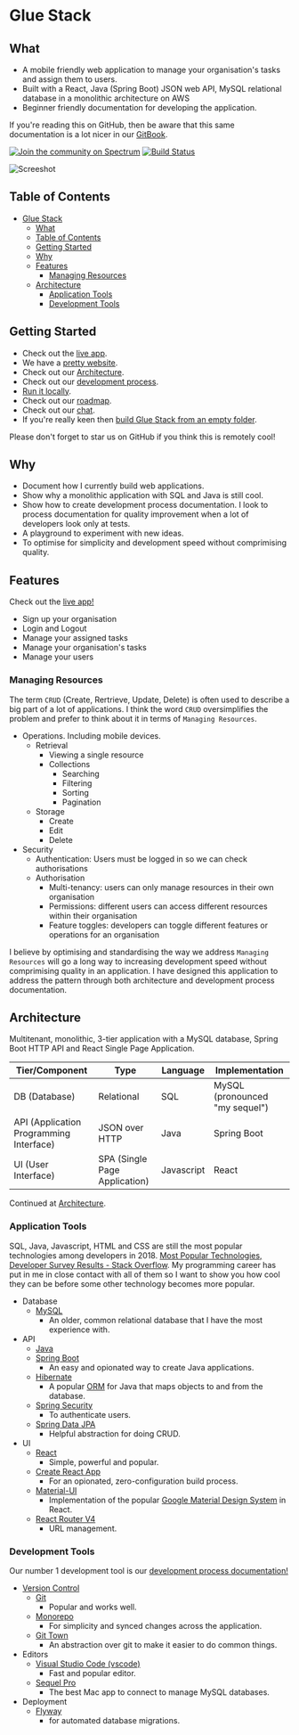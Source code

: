 # Glue Stack

## What 
* A mobile friendly web application to manage your organisation's tasks and assign them to users.
* Built with a React, Java (Spring Boot) JSON web API, MySQL relational database in a monolithic architecture on AWS
* Beginner friendly documentation for developing the application. 

If you're reading this on GitHub, then be aware that this same documentation is a lot nicer in our [GitBook](https://cadbox1.gitbook.io/glue-stack/).

[![Join the community on Spectrum](https://withspectrum.github.io/badge/badge.svg)](https://spectrum.chat/glue-stack)
[![Build Status](https://travis-ci.com/cadbox1/glue-stack.svg?branch=master)](https://travis-ci.com/cadbox1/glue-stack)

![Screeshot](./Screenshot.png)

## Table of Contents

- [Glue Stack](#glue-stack)
  - [What](#what)
  - [Table of Contents](#table-of-contents)
  - [Getting Started](#getting-started)
  - [Why](#why)
  - [Features](#features)
    - [Managing Resources](#managing-resources)
  - [Architecture](#architecture)
    - [Application Tools](#application-tools)
    - [Development Tools](#development-tools)

## Getting Started

* Check out the [live app](https://d1if23x0agu0jj.cloudfront.net/).
* We have a [pretty website](https://cadbox1.github.io/glue-stack/).
* Check out our [Architecture](./Architecture.md).
* Check out our [development process](./Development/DevelopmentProcess-Tasks.md).
* [Run it locally](./Development/RunningLocally.md).
* Check out our [roadmap](https://github.com/cadbox1/glue-stack/projects/3).
* Check out our [chat](https://spectrum.chat/glue-stack).
* If you're really keen then [build Glue Stack from an empty folder](./Guides/BuildingGlueStackFromAnEmptyFolder.md).



Please don't forget to star us on GitHub if you think this is remotely cool!

## Why
* Document how I currently build web applications.
* Show why a monolithic application with SQL and Java is still cool.
* Show how to create development process documentation. I look to process documentation for quality improvement when a lot of developers look only at tests.
* A playground to experiment with new ideas.
* To optimise for simplicity and development speed without comprimising quality.

## Features

Check out the [live app!](https://d1if23x0agu0jj.cloudfront.net/)

* Sign up your organisation
* Login and Logout
* Manage your assigned tasks
* Manage your organisation's tasks
* Manage your users

### Managing Resources

The term `CRUD` (Create, Rertrieve, Update, Delete) is often used to describe a big part of a lot of applications. I think the word `CRUD` oversimplifies the problem and prefer to think about it in terms of `Managing Resources`.

* Operations. Including mobile devices.
  * Retrieval
    * Viewing a single resource
    * Collections
      * Searching
      * Filtering
      * Sorting
      * Pagination
  * Storage
    * Create
    * Edit
    * Delete
* Security
  * Authentication: Users must be logged in so we can check authorisations
  * Authorisation
    * Multi-tenancy: users can only manage resources in their own organisation
    * Permissions: different users can access different resources within their organisation
    * Feature toggles: developers can toggle different features or operations for an organisation

I believe by optimising and standardising the way we address `Managing Resources` will go a long way to increasing development speed without comprimising quality in an application. I have designed this application to address the pattern through both architecture and development process documentation.


## Architecture

Multitenant, monolithic, 3-tier application with a MySQL database, Spring Boot HTTP API and React Single Page Application.

| Tier/Component                            | Type                            | Language   | Implementation                   |
| ----------------------------------------- | ------------------------------- | ---------- | -------------------------------- |
| DB \(Database\)                           | Relational                      | SQL        | MySQL \(pronounced "my sequel"\) |
| API \(Application Programming Interface\) | JSON over HTTP                  | Java       | Spring Boot                      |
| UI \(User Interface\)                     | SPA \(Single Page Application\) | Javascript | React                            |

Continued at [Architecture](./Architecture.md).

### Application Tools 

SQL, Java, Javascript, HTML and CSS are still the most popular technologies among developers in 2018. [Most Popular Technologies, Developer Survey Results - Stack Overflow](https://insights.stackoverflow.com/survey/2018/#most-popular-technologies). My programming career has put in me in close contact with all of them so I want to show you how cool they can be before some other technology becomes more popular.

* Database
  * [MySQL](https://en.wikipedia.org/wiki/MySQL)
    * An older, common relational database that I have the most experience with.
* API
  * [Java](https://en.wikipedia.org/wiki/Java_(programming_language))
  * [Spring Boot](https://spring.io/projects/spring-boot#overview)
    * An easy and opionated way to create Java applications.
  * [Hibernate](http://hibernate.org/orm/)
    * A popular [ORM](https://stackoverflow.com/questions/1279613/what-is-an-orm-and-where-can-i-learn-more-about-it) for Java that maps objects to and from the database.
  * [Spring Security](https://spring.io/projects/spring-security)
    * To authenticate users.
  * [Spring Data JPA](https://projects.spring.io/spring-data-jpa/)
    * Helpful abstraction for doing CRUD.
* UI
  * [React](https://reactjs.org/)
    * Simple, powerful and popular.
  * [Create React App](https://github.com/facebook/create-react-app)
    * For an opionated, zero-configuration build process. 
  * [Material-UI](https://material-ui.com/)
    * Implementation of the popular [Google Material Design System](https://material.io/) in React.
  * [React Router V4](https://reacttraining.com/react-router/)
    * URL management.

### Development Tools

Our number 1 development tool is our [development process documentation!](./Development/DevelopmentProcess-Tasks.md)

* [Version Control](https://www.atlassian.com/git/tutorials/what-is-version-control)
  * [Git](https://git-scm.com/)
    * Popular and works well.
  * [Monorepo](https://danluu.com/monorepo/)
    * For simplicity and synced changes across the application.
  * [Git Town](http://www.git-town.com/)
    * An abstraction over git to make it easier to do common things.
* Editors
  * [Visual Studio Code \(vscode\)](https://code.visualstudio.com/)
    * Fast and popular editor.
  * [Sequel Pro](https://www.sequelpro.com/)
    * The best Mac app to connect to manage MySQL databases.
* Deployment
  * [Flyway](https://flywaydb.org/)
    * for automated database migrations.